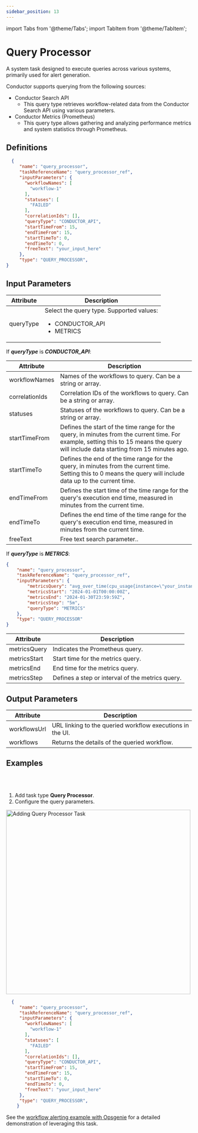 ```yaml
---
sidebar_position: 13
---
```


import Tabs from '@theme/Tabs';
import TabItem from '@theme/TabItem';

# Query Processor

A system task designed to execute queries across various systems, primarily used for alert generation.

Conductor supports querying from the following sources:

-  Conductor Search API
    - This query type retrieves workflow-related data from the Conductor Search API using various parameters.
- Conductor Metrics (Prometheus)
    - This query type allows gathering and analyzing performance metrics and system statistics through Prometheus. 

## Definitions

```json
  {
     "name": "query_processor",
     "taskReferenceName": "query_processor_ref",
     "inputParameters": {
       "workflowNames": [
         "workflow-1"
       ],
       "statuses": [
         "FAILED"
       ],
       "correlationIds": [],
       "queryType": "CONDUCTOR_API",
       "startTimeFrom": 15,
       "endTimeFrom": 15,
       "startTimeTo": 0,
       "endTimeTo": 0,
       "freeText": "your_input_here"
     },
     "type": "QUERY_PROCESSOR",
}
```

## Input Parameters

| Attribute  | Description             |
|-------------|-------------------------|
| queryType | Select the query type. Supported values:<ul><li>CONDUCTOR_API</li><li>METRICS</li></ul> | 

If **_queryType_** is **_CONDUCTOR_API_**:

| Attribute  | Description             |
|-------------|-------------------------|
| workflowNames | Names of the workflows to query. Can be a string or array. | 
| correlationIds | Correlation IDs of the workflows to query. Can be a string or array. |
| statuses | Statuses of the workflows to query. Can be a string or array. |
| startTimeFrom | Defines the start of the time range for the query, in minutes from the current time. For example, setting this to 15 means the query will include data starting from 15 minutes ago. |
| startTimeTo | Defines the end of the time range for the query, in minutes from the current time. Setting this to 0 means the query will include data up to the current time. |
| endTimeFrom | Defines the start time of the time range for the query's execution end time, measured in minutes from the current time. |
| endTimeTo | Defines the end time of the time range for the query's execution end time, measured in minutes from the current time. | 
| freeText | Free text search parameter.. |

If **_queryType_** is **_METRICS_**:

```json
{
    "name": "query_processor",
    "taskReferenceName": "query_processor_ref",
    "inputParameters": {
        "metricsQuery": "avg_over_time(cpu_usage{instance=\"your_instance\"}[1h])",
        "metricsStart": "2024-01-01T00:00:00Z",
        "metricsEnd": "2024-01-30T23:59:59Z",
        "metricsStep": "5m",
        "queryType": "METRICS"
    },
    "type": "QUERY_PROCESSOR"
}
```

| Attribute | Description             |
|-------------|-------------------------|
| metricsQuery | Indicates the Prometheus query. | 
| metricsStart | Start time for the metrics query. |
| metricsEnd | End time for the metrics query. |
| metricsStep | Defines a step or interval of the metrics query. | 

## Output Parameters

| Attribute  | Description             |
|-------------|-------------------------|
| workflowsUrl | URL linking to the queried workflow executions in the UI. |
| workflows | Returns the details of the queried workflow. | 

## Examples

<Tabs>
<TabItem value="UI" label="UI" className="paddedContent">

<div className="row">
<div className="col col--4">

<br/>
<br/>

1. Add task type **Query Processor**.
2. Configure the query parameters.

</div>
<div className="col">
<div className="embed-loom-video">

<p><img src="/content/img/query-processor-ui-method.png" alt="Adding Query Processor Task" width="500" height="auto"/></p>

</div>
</div>
</div>



</TabItem>
 <TabItem value="JSON" label="JSON">

```json
  {
     "name": "query_processor",
     "taskReferenceName": "query_processor_ref",
     "inputParameters": {
       "workflowNames": [
         "workflow-1"
       ],
       "statuses": [
         "FAILED"
       ],
       "correlationIds": [],
       "queryType": "CONDUCTOR_API",
       "startTimeFrom": 15,
       "endTimeFrom": 15,
       "startTimeTo": 0,
       "endTimeTo": 0,
       "freeText": "your_input_here"
     },
     "type": "QUERY_PROCESSOR",
    }
```

</TabItem>
</Tabs>

See the [workflow alerting example with Opsgenie](https://orkes.io/content/templates/alerting/querying-orkes-data-and-triggering-opsgenie-alert) for a detailed demonstration of leveraging this task.